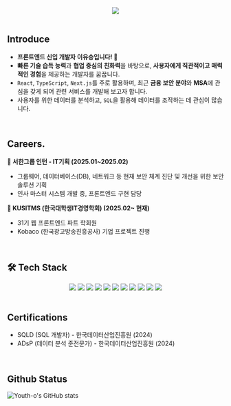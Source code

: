 <div align='center'>
  <img src="https://capsule-render.vercel.app/api?type=venom&color=ccff00&height=300&section=header&text=Developer%20for%20YOU,%20youth-o!&fontSize=50">
</div>

<br />

## Introduce

- **프론트엔드 신입 개발자 이유승입니다! 🎉**
- **빠른 기술 습득 능력**과 **협업 중심의 친화력**을 바탕으로, **사용자에게 직관적이고 
매력적인 경험**을 제공하는 개발자를 꿈꿉니다.
- `React`, `TypeScript`, `Next.js`를 주로 활용하며, 최근 **금융 보안 분야**와 **MSA**에 관심을 갖게 되어 관련 서비스를 개발해 보고자 합니다.
- 사용자를 위한 데이터를 분석하고, `SQL`을 활용해 데이터를 조작하는 데 관심이 많습니다.
<br />

## Careers.

 **🌳 서한그룹 인턴 - IT기획 (2025.01~2025.02)**
 
 - 그룹웨어, 데이터베이스(DB), 네트워크 등 현재 보안 체계 진단 및 개선을 위한 보안 솔루션 기획
 - 인사 마스터 시스템 개발 중, 프론트엔드 구현 담당

 **🌳 KUSITMS (한국대학생IT경영학회) (2025.02~ 현재)**
 
 - 31기 웹 프론트엔드 파트 학회원
 - Kobaco (한국광고방송진흥공사) 기업 프로젝트 진행
<br />

## 🛠️ Tech Stack
<div align='center'>
  <img src="https://img.shields.io/badge/React-61DAFB?style=for-the-badge&logo=React&logoColor=white">
  <img src="https://img.shields.io/badge/Next.js-000000?style=for-the-badge&logo=Next.js&logoColor=white"/> 
  <img src="https://img.shields.io/badge/Typescript-3178C6?style=for-the-badge&logo=Typescript&logoColor=white"/> 
  <img src="https://img.shields.io/badge/JavaScript-F7DF1E?style=for-the-badge&logo=JavaScript&logoColor=white"> 
  <img src="https://img.shields.io/badge/HTML5-E34F26?style=for-the-badge&logo=HTML5&logoColor=white"> 
  <img src="https://img.shields.io/badge/CSS3-1572B6?style=for-the-badge&logo=CSS3&logoColor=white">
  <img src="https://img.shields.io/badge/Python-3776AB?style=for-the-badge&logo=Python&logoColor=white"> 
  <img src="https://img.shields.io/badge/styled--components-DB7093?style=for-the-badge&logo=styled-components&logoColor=white">
  <img src="https://img.shields.io/badge/Sass-CC6699?style=for-the-badge&logo=Sass&logoColor=white"/> 
  <img src="https://img.shields.io/badge/MySQL-4479A1?style=for-the-badge&logo=MySQL&logoColor=white">
  <img src="https://img.shields.io/badge/springboot-6DB33F?style=for-the-badge&logo=springboot&logoColor=white">
</div>

<br />

## Certifications
- SQLD (SQL 개발자) - 한국데이터산업진흥원 (2024)
- ADsP (데이터 분석 준전문가) - 한국데이터산업진흥원 (2024)

<br />

## Github Status
![Youth-o's GitHub stats](https://github-readme-stats.vercel.app/api?username=youth-o&show_icons=true&theme=radical)

<br />
